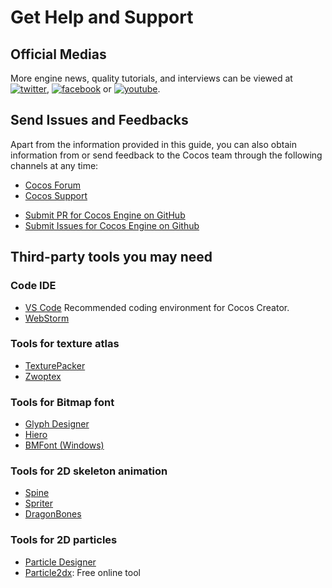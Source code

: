 # Get Help and Support

## Official Medias

More engine news, quality tutorials, and interviews can be viewed at [![twitter](support/twitter.png)](https://twitter.com/cocos2dx), [![facebook](support/facebook.png)](https://www.facebook.com/cocos2dx/) or [![youtube](support/youtube.png)](https://www.youtube.com/c/CocosEngine/videos).

## Send Issues and Feedbacks

Apart from the information provided in this guide, you can also obtain information from or send feedback to the Cocos team through the following channels at any time:

- [Cocos Forum](https://discuss.cocos2d-x.org)
- [Cocos Support](https://www.cocos.com/en/assistant)
<!-- - QQ group: 738190852-->
- [Submit PR for Cocos Engine on GitHub](../submit-pr/submit-pr.md)
- [Submit Issues for Cocos Engine on Github](https://github.com/cocos/cocos-engine/issues/new/choose)

## Third-party tools you may need

### Code IDE

- [VS Code](https://code.visualstudio.com/) Recommended coding environment for Cocos Creator.
- [WebStorm](https://www.jetbrains.com/webstorm/)

### Tools for texture atlas

- [TexturePacker](https://www.codeandweb.com/texturepacker)
- [Zwoptex](https://zwopple.com/zwoptex/)

### Tools for Bitmap font

- [Glyph Designer](https://71squared.com/glyphdesigner)
- [Hiero](https://github.com/libgdx/libgdx/wiki/Hiero)
- [BMFont (Windows)](http://www.angelcode.com/products/bmfont/)

### Tools for 2D skeleton animation

- [Spine](http://www.esotericsoftware.com)
- [Spriter](http://brashmonkey.com/)
- [DragonBones](http://dragonbones.github.io/)

### Tools for 2D particles

- [Particle Designer](http://particledesigner.71squared.com/)
- [Particle2dx](http://www.effecthub.com/particle2dx): Free online tool
